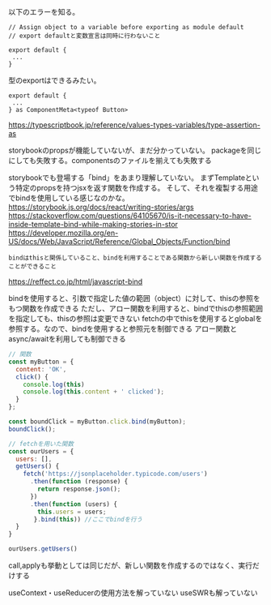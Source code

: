 
以下のエラーを知る。
```tsx
// Assign object to a variable before exporting as module default
// export defaultと変数宣言は同時に行わないこと

export default {
 ...
}
```

型のexportはできるみたい。

```tsx
export default {
 ...
} as ComponentMeta<typeof Button>
```

https://typescriptbook.jp/reference/values-types-variables/type-assertion-as


storybookのpropsが機能していないが、まだ分かっていない。
packageを同じにしても失敗する。componentsのファイルを揃えても失敗する

storybookでも登場する「bind」をあまり理解していない。
まずTemplateという特定のpropsを持つjsxを返す関数を作成する。
そして、それを複製する用途でbindを使用している感じなのかな。
https://storybook.js.org/docs/react/writing-stories/args
https://stackoverflow.com/questions/64105670/is-it-necessary-to-have-inside-template-bind-while-making-stories-in-stor
https://developer.mozilla.org/en-US/docs/Web/JavaScript/Reference/Global_Objects/Function/bind

```
bindはthisと関係していること、bindを利用することである関数から新しい関数を作成することができること
```

https://reffect.co.jp/html/javascript-bind

bindを使用すると、引数で指定した値の範囲（object）に対して、thisの参照をもつ関数を作成できる
ただし、アロー関数を利用すると、bindでthisの参照範囲を指定しても、thisの参照は変更できない
fetchの中でthisを使用するとglobalを参照する。なので、bindを使用すると参照元を制御できる
アロー関数とasync/awaitを利用しても制御できる

```js
// 関数
const myButton = {
  content: 'OK',
  click() {
    console.log(this)
    console.log(this.content + ' clicked');
  }
};

const boundClick = myButton.click.bind(myButton);
boundClick();

// fetchを用いた関数
const ourUsers = {
  users: [],
  getUsers() {
    fetch('https://jsonplaceholder.typicode.com/users')
      .then(function (response) {
        return response.json();
      })
      .then(function (users) {
        this.users = users;
       }.bind(this)) //ここでbindを行う
  }
}

ourUsers.getUsers()
```

call,applyも挙動としては同じだが、新しい関数を作成するのではなく、実行だけする


useContext・useReducerの使用方法を解っていない
useSWRも解っていない